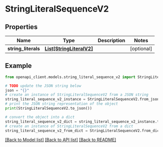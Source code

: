 # StringLiteralSequenceV2


## Properties

Name | Type | Description | Notes
------------ | ------------- | ------------- | -------------
**string_literals** | [**List[StringLiteralV2]**](StringLiteralV2.md) |  | [optional] 

## Example

```python
from openapi_client.models.string_literal_sequence_v2 import StringLiteralSequenceV2

# TODO update the JSON string below
json = "{}"
# create an instance of StringLiteralSequenceV2 from a JSON string
string_literal_sequence_v2_instance = StringLiteralSequenceV2.from_json(json)
# print the JSON string representation of the object
print(StringLiteralSequenceV2.to_json())

# convert the object into a dict
string_literal_sequence_v2_dict = string_literal_sequence_v2_instance.to_dict()
# create an instance of StringLiteralSequenceV2 from a dict
string_literal_sequence_v2_from_dict = StringLiteralSequenceV2.from_dict(string_literal_sequence_v2_dict)
```
[[Back to Model list]](../README.md#documentation-for-models) [[Back to API list]](../README.md#documentation-for-api-endpoints) [[Back to README]](../README.md)


